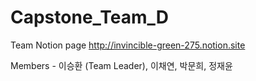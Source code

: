 # Capstone_Team_D

Team Notion page http://invincible-green-275.notion.site

Members 
    - 이승환 (Team Leader), 이채연, 박문희, 정재윤